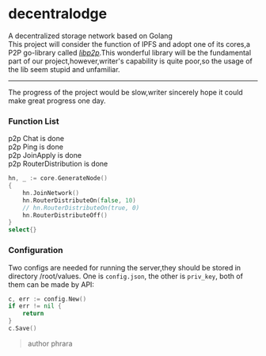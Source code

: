 # decentralodge
A decentralized storage network based on Golang
<br>
This project will consider the function of IPFS and adopt one of its cores,a P2P go-library called 
*<u>libp2p</u>*.This wonderful library will be the fundamental part of our project,however,writer's
capability is quite poor,so the usage of the lib seem stupid and unfamiliar.
<br>
***
The progress of the project would be slow,writer sincerely hope it could
make great progress one day.


### Function List
p2p Chat is done
<br>
p2p Ping is done
<br>
p2p JoinApply is done 
<br>
p2p RouterDistribution is done
```go
hn, _ := core.GenerateNode() 
{
	hn.JoinNetwork()
	hn.RouterDistributeOn(false, 10)
	// hn.RouterDistributeOn(true, 0)
	hn.RouterDistributeOff()
}
select{}
```


### Configuration 
Two configs are needed for running the server,they should be
stored in directory /root/values. One is `config.json`, the
other is `priv_key`, both of them can be made by API:
```go
c, err := config.New()
if err != nil {
	return
}    
c.Save()
```

> author phrara
